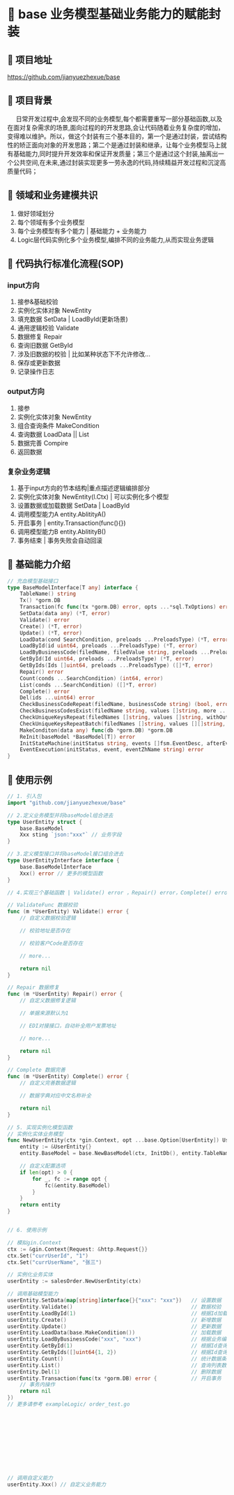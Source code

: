 # :tada: base 业务模型基础业务能力的赋能封装

## :cake: 项目地址
https://github.com/jianyuezhexue/base

## :cake: 项目背景
&nbsp;&nbsp;&nbsp;&nbsp; 日常开发过程中,会发现不同的业务模型,每个都需要重写一部分基础函数,以及在面对复杂需求的场景,面向过程的的开发思路,会让代码随着业务复杂度的增加，变得难以维护。所以，做这个封装有三个基本目的，第一个是通过封装，尝试结构性的矫正面向对象的开发思路；第二个是通过封装和继承，让每个业务模型马上就有基础能力,同时提升开发效率和保证开发质量；第三个是通过这个封装,抽离出一个公共空间,在未来,通过封装实现更多一劳永逸的代码,持续精益开发过程和沉淀高质量代码；

## :cake: 领域和业务建模共识
1. 做好领域划分
1. 每个领域有多个业务模型
1. 每个业务模型有多个能力 | 基础能力 + 业务能力
1. Logic层代码实例化多个业务模型,编排不同的业务能力,从而实现业务逻辑

## :cake: 代码执行标准化流程(SOP)
### input方向
1. 接参&基础校验
1. 实例化实体对象 NewEntity
1. 填充数据 SetData | LoadById(更新场景)
1. 通用逻辑校验 Validate
1. 数据修复 Repair
1. 查询旧数据 GetById
1. 涉及旧数据的校验 | 比如某种状态下不允许修改...
1. 保存或更新数据
1. 记录操作日志

### output方向
1. 接参
1. 实例化实体对象 NewEntity
1. 组合查询条件 MakeCondition
1. 查询数据 LoadData || List
1. 数据完善 Compire
1. 返回数据

### 复杂业务逻辑
1. 基于input方向的节本结构|重点描述逻辑编排部分
1. 实例化实体对象 NewEntity(l.Ctx) | 可以实例化多个模型
1. 设置数据或加载数据 SetData | LoadById
1. 调用模型能力A entity.AblitityA()
1. 开启事务 | entity.Transaction(func(){})
1. 调用模型能力B entity.AblitityB()
1. 事务结束 | 事务失败会自动回滚


## :cake: 基础能力介绍
```go
// 充血模型基础接口
type BaseModelInterface[T any] interface {
	TableName() string                                                                                                               // 表名
	Tx() *gorm.DB                                                                                                                    // 获取事务DB
	Transaction(fc func(tx *gorm.DB) error, opts ...*sql.TxOptions) error                                                            // 事务处理
	SetData(data any) (*T, error)                                                                                                    // 设置数据
	Validate() error                                                                                                                 // 数据校验
	Create() (*T, error)                                                                                                             // 新增数据
	Update() (*T, error)                                                                                                             // 更新数据
	LoadData(cond SearchCondition, preloads ...PreloadsType) (*T, error)                                                             // 加载数据
	LoadById(id uint64, preloads ...PreloadsType) (*T, error)                                                                        // 根据Id加载数据
	LoadByBusinessCode(filedName, filedValue string, preloads ...PreloadsType) (*T, error)                                           // 根据业务编码查询数据
	GetById(Id uint64, preloads ...PreloadsType) (*T, error)                                                                         // 根据Id查询数据
	GetByIds(Ids []uint64, preloads ...PreloadsType) ([]*T, error)                                                                   // 根据Id查询数据
	Repair() error                                                                                                                   // 修复数据
	Count(conds ...SearchCondition) (int64, error)                                                                                   // 统计数据条数
	List(conds ...SearchCondition) ([]*T, error)                                                                                     // 查询列表数据
	Complete() error                                                                                                                 // 完善数据
	Del(ids ...uint64) error                                                                                                         // 删除数据
	CheckBusinessCodeRepeat(filedName, businessCode string) (bool, error)                                                            // 检查业务编码是否重复
	CheckBusinessCodesExist(filedName string, values []string, more ...SearchCondition) (map[int]bool, error)                        // 批量检查业务编码是否存在
	CheckUniqueKeysRepeat(filedNames []string, values []string, withOutIds ...uint64) (bool, error)                                  // 检查唯一键是否重复
	CheckUniqueKeysRepeatBatch(filedNames []string, values [][]string, withOutIds ...uint64) ([]bool, error)                         // 批量检查唯一键是否重复
	MakeConditon(data any) func(db *gorm.DB) *gorm.DB                                                                                // 构造查询条件
	ReInit(baseModel *BaseModel[T]) error                                                                                            // 重置模型中的Context和Db
	InitStateMachine(initStatus string, events []fsm.EventDesc, afterEvent fsm.Callback, callbacks ...map[string]fsm.Callback) error // 初始化状态机
	EventExecution(initStatus, event, eventZhName string) error                                                                      // 执行事件
}

```

## :cake: 使用示例
```go
// 1. 引入包
import "github.com/jianyuezhexue/base"

// 2.定义业务模型并将baseModel组合进去
type UserEntity struct {
    base.BaseModel
    Xxx sting `json:"xxx"` // 业务字段
}

// 3.定义模型接口并将baseModel接口组合进去
type UserEntityInterface interface {
    base.BaseModelInterface
    Xxx() error // 更多的模型函数
}

// 4.实现三个基础函数 | Validate() error ，Repair() error，Complete() error

// ValidateFunc 数据校验
func (m *UserEntity) Validate() error {
	// 自定义数据校验逻辑

	// 校验地址是否存在

	// 校验客户Code是否存在

	// more...

	return nil
}

// Repair 数据修复
func (m *UserEntity) Repair() error {
	// 自定义数据修复逻辑

	// 单据来源默认为1

	// EDI对接接口，自动补全用户发票地址

	// more...

	return nil
}

// Complete 数据完善
func (m *UserEntity) Complete() error {
	// 自定义完善数据逻辑

	// 数据字典对应中文名称补全

	return nil
}

// 5. 实现实例化模型函数
// 实例化实体业务模型
func NewUserEntity(ctx *gin.Context, opt ...base.Option[UserEntity]) UserEntityInterface {
	entity := &UserEntity{}
	entity.BaseModel = base.NewBaseModel(ctx, InitDb(), entity.TableName(), entity)

	// 自定义配置选项
	if len(opt) > 0 {
		for _, fc := range opt {
			fc(&entity.BaseModel)
		}
	}
	return entity
}


// 6. 使用示例

// 模拟gin.Context
ctx := &gin.Context{Request: &http.Request{}}
ctx.Set("currUserId", "1")
ctx.Set("currUserName", "张三")

// 实例化业务实体
userEntity := salesOrder.NewUserEntity(ctx)

// 调用基础模型能力
userEntity.SetData(map[string]interface{}{"xxx": "xxx"})   // 设置数据
userEntity.Validate()                                      // 数据校验
userEntity.LoadById(1)                                     // 根据Id加载数据
userEntity.Create()                                        // 新增数据
userEntity.Update()                                        // 更新数据
userEntity.LoadData(base.MakeCondition())                  // 加载数据
userEntity.LoadByBusinessCode("xxx", "xxx")                // 根据业务编码查询数据
userEntity.GetById(1)                                      // 根据Id查询数据
userEntity.GetByIds([]uint64{1, 2})                        // 根据Id查询数据
userEntity.Count()                                         // 统计数据条数
userEntity.List()                                          // 查询列表数据
userEntity.Del(1)                                          // 删除数据
userEntity.Transaction(func(tx *gorm.DB) error {           // 开启事务
    // 事务内操作
    return nil
})
// 更多请参考 exampleLogic/ order_test.go











// 调用自定义能力
userEntity.Xxx() // 自定义业务能力

```























































































































```


